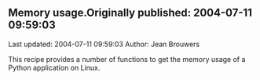 ## Memory usage.Originally published: 2004-07-11 09:59:03 
Last updated: 2004-07-11 09:59:03 
Author: Jean Brouwers 
 
This recipe provides a number of functions to get the memory usage of a Python application on Linux.